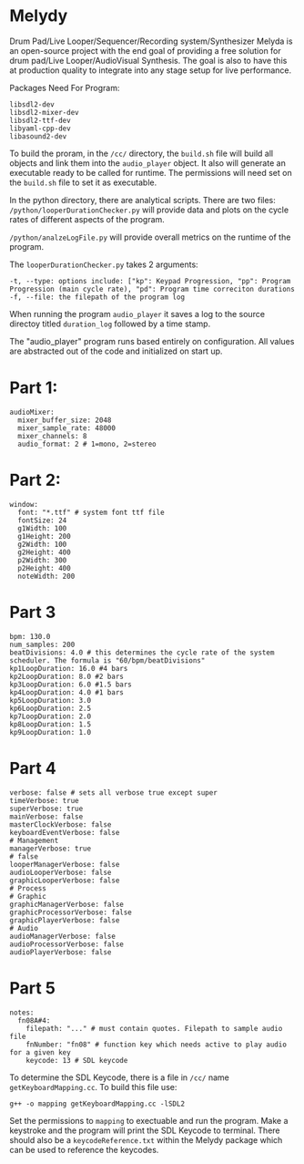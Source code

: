 # Melydy
Drum Pad/Live Looper/Sequencer/Recording system/Synthesizer
Melyda is an open-source project with the end goal of providing a free solution for drum pad/Live Looper/AudioVisual Synthesis. The goal is also to have
this at production quality to integrate into any stage setup for live performance. 

Packages Need For Program:
```
libsdl2-dev
libsdl2-mixer-dev
libsdl2-ttf-dev
libyaml-cpp-dev
libasound2-dev
```

To build the proram, in the `/cc/` directory, the `build.sh` file will build all objects and link them into the `audio_player` object. It also
will generate an executable ready to be called for runtime. The permissions will need set on the `build.sh` file to set it as executable.

In the python directory, there are analytical scripts. There are two files:
`/python/looperDurationChecker.py` will provide data and plots on the cycle rates of different aspects of the program.

`/python/analzeLogFile.py` will provide overall metrics on the runtime of the program.

The `looperDurationChecker.py` takes 2 arguments:
```
-t, --type: options include: ["kp": Keypad Progression, "pp": Program Progression (main cycle rate), "pd": Program time correciton durations
-f, --file: the filepath of the program log
```

When running the program `audio_player` it saves a log to the source directoy titled `duration_log` followed by a time stamp.

The "audio_player" program runs based entirely on configuration. All values are abstracted out of the code and initialized on start up.
# Part 1: 
```
audioMixer:
  mixer_buffer_size: 2048
  mixer_sample_rate: 48000
  mixer_channels: 8
  audio_format: 2 # 1=mono, 2=stereo
```

# Part 2:
```
window:
  font: "*.ttf" # system font ttf file
  fontSize: 24
  g1Width: 100
  g1Height: 200
  g2Width: 100
  g2Height: 400
  p2Width: 300
  p2Height: 400
  noteWidth: 200
```

# Part 3
```
bpm: 130.0
num_samples: 200
beatDivisions: 4.0 # this determines the cycle rate of the system scheduler. The formula is "60/bpm/beatDivisions"
kp1LoopDuration: 16.0 #4 bars
kp2LoopDuration: 8.0 #2 bars
kp3LoopDuration: 6.0 #1.5 bars
kp4LoopDuration: 4.0 #1 bars
kp5LoopDuration: 3.0
kp6LoopDuration: 2.5
kp7LoopDuration: 2.0
kp8LoopDuration: 1.5
kp9LoopDuration: 1.0
```

# Part 4
```
verbose: false # sets all verbose true except super
timeVerbose: true
superVerbose: true
mainVerbose: false
masterClockVerbose: false
keyboardEventVerbose: false
# Management
managerVerbose: true
# false
looperManagerVerbose: false
audioLooperVerbose: false
graphicLooperVerbose: false
# Process
# Graphic
graphicManagerVerbose: false
graphicProcessorVerbose: false
graphicPlayerVerbose: false
# Audio
audioManagerVerbose: false
audioProcessorVerbose: false
audioPlayerVerbose: false
```

# Part 5
```
notes: 
  fn08A#4:
    filepath: "..." # must contain quotes. Filepath to sample audio file
    fnNumber: "fn08" # function key which needs active to play audio for a given key
    keycode: 13 # SDL keycode
```

To determine the SDL Keycode, there is a file in `/cc/` name `getKeyboardMapping.cc`. To build this file use:
```
g++ -o mapping getKeyboardMapping.cc -lSDL2
```

Set the permissions to `mapping` to exectuable and run the program. Make a keystroke and the program will print the SDL Keycode to terminal. There should also be a 
`keycodeReference.txt` within the Melydy package which can be used to reference the keycodes.
